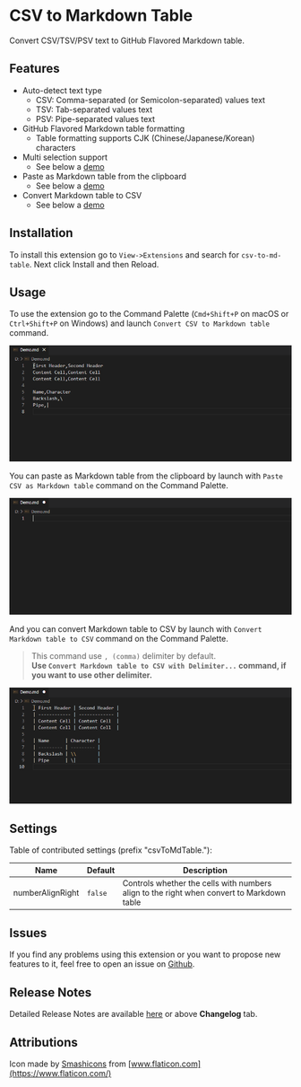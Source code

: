 # CSV to Markdown Table

Convert CSV/TSV/PSV text to GitHub Flavored Markdown table.

## Features

- Auto-detect text type
    - CSV: Comma-separated (or Semicolon-separated) values text
    - TSV: Tab-separated values text
    - PSV: Pipe-separated values text
- GitHub Flavored Markdown table formatting
    - Table formatting supports CJK (Chinese/Japanese/Korean) characters
- Multi selection support
    - See below a [demo](#usage)
- Paste as Markdown table from the clipboard
    - See below a [demo](#usage)
- Convert Markdown table to CSV
    - See below a [demo](#usage)

## Installation

To install this extension go to `View->Extensions` and search for `csv-to-md-table`. Next click Install and then Reload.

## Usage

To use the extension go to the Command Palette (`Cmd+Shift+P` on macOS or `Ctrl+Shift+P` on Windows) and launch `Convert CSV to Markdown table` command.

![Demo 1](./images/readme/demo1.gif)

You can paste as Markdown table from the clipboard by launch with `Paste CSV as Markdown table` command on the Command Palette.

![Demo 2](./images/readme/demo2.gif)

And you can convert Markdown table to CSV by launch with `Convert Markdown table to CSV` command on the Command Palette.
> This command use `, (comma)` delimiter by default.  
> **Use `Convert Markdown table to CSV with Delimiter...` command, if you want to use other delimiter.**

![Demo 3](./images/readme/demo3.gif)

## Settings

Table of contributed settings (prefix "csvToMdTable."):

| Name             | Default | Description                                                                               |
| ---------------- | ------- | ----------------------------------------------------------------------------------------- |
| numberAlignRight | `false` | Controls whether the cells with numbers align to the right when convert to Markdown table |

## Issues

If you find any problems using this extension or you want to propose new features to it, feel free to open an issue on [Github](https://github.com/phoihos/vscode-csv-to-md-table/issues).

## Release Notes

Detailed Release Notes are available [here](https://github.com/phoihos/vscode-csv-to-md-table/blob/master/CHANGELOG.md) or above **Changelog** tab.

## Attributions

Icon made by [Smashicons](https://www.flaticon.com/authors/smashicons) from [www.flaticon.com](https://www.flaticon.com/)
